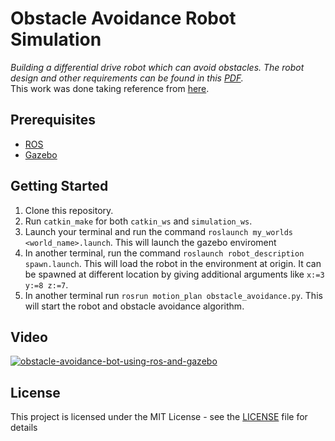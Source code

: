 # Obstacle Avoidance Robot Simulation  

_Building a differential drive robot which can avoid obstacles. The robot design and other requirements can be found in this [PDF](https://github.com/saharshleo/obstacleAvoidanceRobot/blob/master/ProblemStatement.pdf)._  
This work was done taking reference from [here](https://www.theconstructsim.com/ros-projects-exploring-ros-using-2-wheeled-robot-part-1).

## Prerequisites  

* [ROS](http://wiki.ros.org/kinetic)  
* [Gazebo](http://wiki.ros.org/gazebo_ros_pkgs)

## Getting Started

1. Clone this repository.
2. Run `catkin_make` for both `catkin_ws` and `simulation_ws`.
3. Launch your terminal and run the command `roslaunch my_worlds <world_name>.launch`. 
This will launch the gazebo enviroment
4. In another terminal, run the command `roslaunch robot_description spawn.launch`. 
This will load the robot in the environment at origin. It can be spawned at different location by giving additional arguments like `x:=3 y:=8 z:=7`.  
5. In another terminal run `rosrun motion_plan obstacle_avoidance.py`. This will start the robot and obstacle avoidance algorithm.

## Video

[![obstacle-avoidance-bot-using-ros-and-gazebo](https://i9.ytimg.com/vi/0pR6Cr7dMHA/mq2.jpg?sqp=COTh0fUF&rs=AOn4CLDDs-QOqjBt6sEjz0F4YoC9WIo-9A)](https://youtu.be/0pR6Cr7dMHA "obstacleAvoidanceRobot")

## License

This project is licensed under the MIT License - see the [LICENSE](LICENSE) file for details
